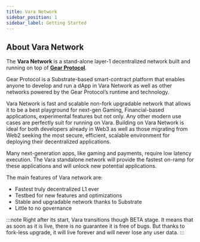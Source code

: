 ```yaml
---
title: Vara Network
sidebar_position: 1
sidebar_label: Getting Started
---
```


## About Vara Network

The **Vara Network** is a stand-alone layer-1 decentralized network built and running on top of **[Gear Protocol](https://www.gear-tech.io/)**. 

Gear Protocol is a Substrate-based smart-contract platform that enables anyone to develop and run a dApp in Vara Network as well as other networks powered by the Gear Protocol’s runtime and technology.

Vara Network is fast and scalable non-fork upgradable network that allows it to be a best playground for next-gen Gaming, Financial-based applications, experimental features but not only. Any other modern use cases are perfectly suit for running on Vara. Building on Vara Network is ideal for both developers already in Web3 as well as those migrating from Web2 seeking the most secure, efficient, scalable environment for deploying their decentralized applications.

Many next-generation apps, like gaming and payments, require low latency execution. The Vara standalone network will provide the fastest on-ramp for these applications and will unlock new potential applications.

The main features of Vara network are:

- Fastest truly decentralized L1 ever
- Testbed for new features and optimizations
- Stable and upgradable network thanks to Substrate
- Little to no governance

:::note
Right after its start, Vara transitions though BETA stage. It means that as soon as it is live, there is no guarantee it is free of bugs. But thanks to fork-less upgrade, it will live forever and will never lose any user data.
:::
